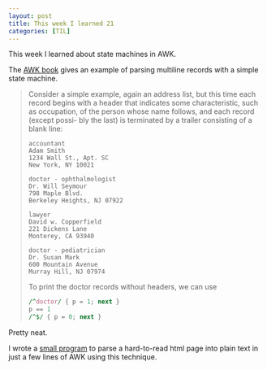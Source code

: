 ```yaml
---
layout: post
title: This week I learned 21
categories: [TIL]
---
```


This week I learned about state machines in AWK.

The [AWK book][1] gives an example of parsing multiline records with a simple
state machine.

> Consider a simple example, again an address list, but this time each record
> begins with a header that indicates some characteristic, such as occupation,
> of the person whose name follows, and each record (except possi- bly the last)
> is terminated by a trailer consisting of a blank line:
>
> ```
> accountant
> Adam Smith
> 1234 Wall St., Apt. SC
> New York, NY 10021
>
> doctor - ophthalmologist
> Dr. Will Seymour
> 798 Maple Blvd.
> Berkeley Heights, NJ 07922
>
> lawyer
> David w. Copperfield
> 221 Dickens Lane
> Monterey, CA 93940
>
> doctor - pediatrician
> Dr. Susan Mark
> 600 Mountain Avenue
> Murray Hill, NJ 07974
> ```
>
> To print the doctor records without headers, we can use
> ```awk
> /^doctor/ { p = 1; next }
> p == 1
> /^$/ { p = 0; next }
> ```

Pretty neat.

I wrote a [small program][2] to parse a hard-to-read html page into plain text in
just a few lines of AWK using this technique.

[1]: https://en.wikipedia.org/wiki/The_AWK_Programming_Language
[2]: https://github.com/nickrtorres/plaintext-classes/blob/master/classes.awk
